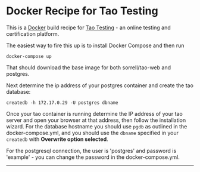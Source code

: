 # Docker Recipe for Tao Testing

This is a [Docker](https://www.docker.com/) build recipe for [Tao Testing](http://taotesting.com/)  - an online testing and certification platform.

The easiest way to fire this up is to install Docker Compose and then run

```
docker-compose up

```
That should download the base image for both sorrell/tao-web and postgres.

Next determine the ip address of your postgres container and create the tao
database:

```
createdb -h 172.17.0.29 -U postgres dbname
```

Once your tao container is running determine the IP address of your tao server and open your browser at that address, then follow the installation wizard.  For the database hostname you should use `pgdb` as outlined in the docker-compose.yml, and you should use the `dbname` specified in your `createdb` with **Overwrite option selected**.

For the postgresql connection, the user is 'postgres' and
password is 'example' - you can change the password in the docker-compose.yml.


-----------------
